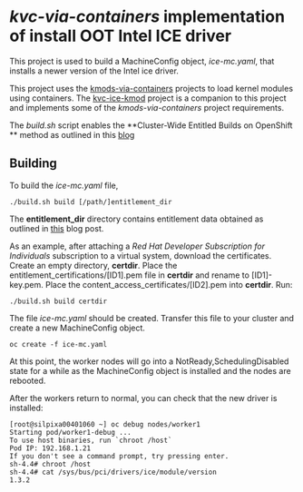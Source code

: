 # *kvc-via-containers* implementation of install OOT Intel ICE driver

This project is used to build a MachineConfig object, *ice-mc.yaml*, that installs a newer version of the Intel ice driver.  

This project uses the [kmods-via-containers](https://github.com/openshift-psap/kmods-via-containers) projects to load kernel modules using containers.  The [kvc-ice-kmod](https://github.com/atyronesmith/kvc-ice-kmod) project is a companion to this project and implements some of the *kmods-via-containers* project requirements.

The *build.sh* script enables the **Cluster-Wide Entitled Builds on OpenShift
** method as outlined in this [blog](https://www.openshift.com/blog/how-to-use-entitled-image-builds-to-build-drivercontainers-with-ubi-on-openshift)

## Building

To build the *ice-mc.yaml* file,

    ./build.sh build [/path/]entitlement_dir 

The **entitlement_dir** directory contains entitlement
data obtained as outlined in
[this](https://www.openshift.com/blog/how-to-use-entitled-image-builds-to-build-drivercontainers-with-ubi-on-openshift) blog post.

As an example, after attaching a *Red Hat Developer Subscription for Individuals* subscription to a virtual system, download the certificates.  Create an empty directory, **certdir**.  Place the entitlement_certifications/[ID1].pem file in **certdir** and rename to [ID1]-key.pem.  Place the content_access_certificates/[ID2].pem into **certdir**.  Run:

    ./build.sh build certdir

The file *ice-mc.yaml* should be created.  Transfer this file to your cluster and create a new MachineConfig object.

    oc create -f ice-mc.yaml

At this point, the worker nodes will go into a NotReady,SchedulingDisabled state for a while as the MachineConfig object is installed and the nodes are rebooted.

After the workers return to normal, you can check that the new driver is installed:

    [root@silpixa00401060 ~] oc debug nodes/worker1
    Starting pod/worker1-debug ...
    To use host binaries, run `chroot /host`
    Pod IP: 192.168.1.21
    If you don't see a command prompt, try pressing enter.
    sh-4.4# chroot /host
    sh-4.4# cat /sys/bus/pci/drivers/ice/module/version
    1.3.2
